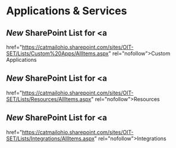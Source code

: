 # Applications & Services

## *New* SharePoint List for <a
href="https://catmailohio.sharepoint.com/sites/OIT-SET/Lists/Custom%20Apps/AllItems.aspx"
rel="nofollow">Custom Applications</a>

## *New* SharePoint List for <a
href="https://catmailohio.sharepoint.com/sites/OIT-SET/Lists/Resources/AllItems.aspx"
rel="nofollow">Resources</a>

## *New* SharePoint List for <a
href="https://catmailohio.sharepoint.com/sites/OIT-SET/Lists/Integrations/AllItems.aspx"
rel="nofollow">Integrations</a>
